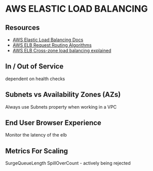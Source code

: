 # AWS ELASTIC LOAD BALANCING

## Resources

- [AWS Elastic Load Balancing Docs](https://docs.aws.amazon.com/elasticloadbalancing/latest/userguide/what-is-load-balancing.html)
- [AWS ELB Request Routing Algorithms](https://docs.aws.amazon.com/elasticloadbalancing/latest/userguide/how-elastic-load-balancing-works.html#request-routing)
- [AWS ELB Cross-zone load balancing explained](https://docs.aws.amazon.com/elasticloadbalancing/latest/userguide/how-elastic-load-balancing-works.html)

## In / Out of Service

dependent on health checks

## Subnets vs Availability Zones (AZs)

Always use Subnets property when working in a VPC

## End User Browser Experience

Monitor the latency of the elb

## Metrics For Scaling

SurgeQueueLength
SpillOverCount - actively being rejected
